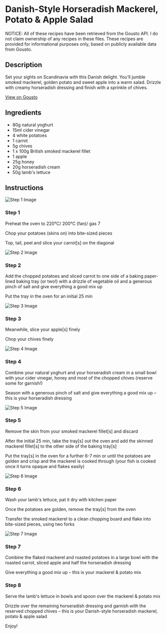 # Danish-Style Horseradish Mackerel, Potato & Apple Salad

NOTICE: All of these recipes have been retrieved from the Gousto API. I do not claim ownership of any recipes in these files. These recipes are provided for informational purposes only, based on publicly available data from Gousto.

## Description

Set your sights on Scandinavia with this Danish delight. You’ll jumble smoked mackerel, golden potato and sweet apple into a warm salad. Drizzle with creamy horseradish dressing and finish with a sprinkle of chives.

[View on Gousto](https://www.gousto.co.uk/recipes/cookbook/danish-style-horseradish-mackerel-potato-apple-salad)

## Ingredients

- 80g natural yoghurt
- 15ml cider vinegar
- 4 white potatoes
- 1 carrot
- 5g chives
- 1 x 100g British smoked mackerel fillet
- 1 apple
- 25g honey
- 20g horseradish cream
- 50g lamb's lettuce

## Instructions

![Step 1 Image](https://production-media.gousto.co.uk/cms/recipe-step-image/Step-1-1701096821916-x200.jpg)

### Step 1

Preheat the oven to 220°C/ 200°C (fan)/ gas 7

Chop your potatoes (skins on) into bite-sized pieces

Top, tail, peel and slice your carrot[s] on the diagonal

![Step 2 Image](https://production-media.gousto.co.uk/cms/recipe-step-image/Step-2-1701096826643-x200.jpg)

### Step 2

Add the chopped potatoes and sliced carrot to one side of a baking paper-lined baking tray (or two!) with a drizzle of vegetable oil and a generous pinch of salt and give everything a good mix up

Put the tray in the oven for an initial 25 min

![Step 3 Image](https://production-media.gousto.co.uk/cms/recipe-step-image/Step-3-1701096836536-x200.jpg)

### Step 3

Meanwhile, slice your apple[s] finely

Chop your chives finely

![Step 4 Image](https://production-media.gousto.co.uk/cms/recipe-step-image/Step-4-1701096842217-x200.jpg)

### Step 4

Combine your natural yoghurt and your horseradish cream in a small bowl with your cider vinegar, honey and most of the chopped chives (reserve some for garnish!)

Season with a generous pinch of salt and give everything a good mix up – this is your horseradish dressing

![Step 5 Image](https://production-media.gousto.co.uk/cms/recipe-step-image/Step-5-1701096847070-x200.jpg)

### Step 5

Remove the skin from your smoked mackerel fillet[s] and discard

After the initial 25 min, take the tray[s] out the oven and add the skinned mackerel fillet[s] to the other side of the baking tray[s]

Put the tray[s] in the oven for a further 6-7 min or until the potatoes are golden and crisp and the mackerel is cooked through (your fish is cooked once it turns opaque and flakes easily)

![Step 6 Image](https://production-media.gousto.co.uk/cms/recipe-step-image/Step-6-1701096852448-x200.jpg)

### Step 6

Wash your lamb's lettuce, pat it dry with kitchen paper

Once the potatoes are golden, remove the tray[s] from the oven

Transfer the smoked mackerel to a clean chopping board and flake into bite-sized pieces, using two forks

![Step 7 Image](https://production-media.gousto.co.uk/cms/recipe-step-image/Step-7-1701096858407-x200.jpg)

### Step 7

Combine the flaked mackerel and roasted potatoes in a large bowl with the roasted carrot, sliced apple and half the horseradish dressing

Give everything a good mix up – this is your mackerel & potato mix

### Step 8

Serve the lamb's lettuce in bowls and spoon over the mackerel & potato mix

Drizzle over the remaining horseradish dressing and garnish with the reserved chopped chives – this is your Danish-style horseradish mackerel, potato & apple salad

Enjoy!

